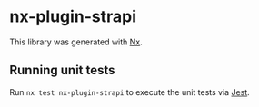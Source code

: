 # nx-plugin-strapi

This library was generated with [Nx](https://nx.dev).

## Running unit tests

Run `nx test nx-plugin-strapi` to execute the unit tests via [Jest](https://jestjs.io).
